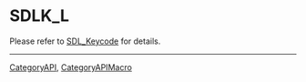 # SDLK_L

Please refer to [SDL_Keycode](SDL_Keycode) for details.

----
[CategoryAPI](CategoryAPI), [CategoryAPIMacro](CategoryAPIMacro)

